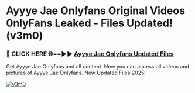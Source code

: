 # Ayyye Jae Onlyfans Original Videos 0nlyFans Leaked - Files Updated! (v3m0)

<h3>🔴 CLICK HERE 🌐==►► <a href="https://tinyurl.com/2wckxsce" rel="nofollow">Ayyye Jae Onlyfans Updated Files</a></h3>

Get Ayyye Jae Onlyfans and all content. Now you can access all videos and pictures of Ayyye Jae Onlyfans. New Updated Files 2025!

[![v3m0](https://i.imgur.com/AFduVYN.gif)](https://tinyurl.com/2wckxsce)
